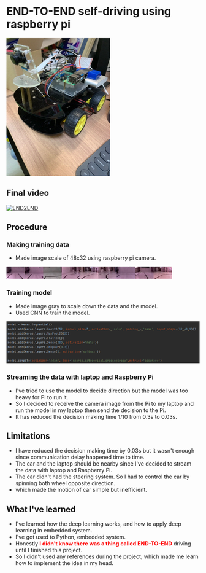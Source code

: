 # END-TO-END self-driving using raspberry pi

![ex_screenshot1](./img/1.png)


## Final video
[![END2END](http://img.youtube.com/vi/RroL84zUFFQ/0.jpg)](https://www.youtube.com/watch?v=RroL84zUFFQ)

## Procedure

### Making training data

* Made image scale of 48x32 using raspberry pi camera. 

![ex_screenshot2](./DATA/120W.jpg)![ex_screenshot2](./DATA/155D.jpg)![ex_screenshot2](./DATA/206W.jpg)![ex_screenshot2](./DATA/301W.jpg)![ex_screenshot2](./DATA/607W.jpg)![ex_screenshot2](./DATA/8002A.jpg)![ex_screenshot2](./DATA/1203W.jpg)![ex_screenshot2](./DATA/4003W.jpg)![ex_screenshot2](./DATA/5404D.jpg)


### Training model

* Made image gray to scale down the data and the model.
* Used CNN to train the model.

![ex_screenshot2](./img/2.png)

### Streaming the data with laptop and Raspberry Pi

* I've tried to use the model to decide direction but the model was too heavy for Pi to run it.
* So I decided to receive the camera image from the Pi to my laptop and run the model in my laptop then send the decision to the Pi.
* It has reduced the decision making time 1/10 from 0.3s to 0.03s.

## Limitations
* I have reduced the decision making time by 0.03s but it wasn't enough since communication delay happened time to time.
* The car and the laptop should be nearby since I've decided to stream the data with laptop and Raspberry Pi.
* The car didn't had the steering system. So I had to control the car by spinning both wheel opposite direction.
* which made the motion of car simple but inefficient.


## What I've learned
* I've learned how the deep learning works, and how to apply deep learning in embedded system.
* I've got used to Python, embedded system.
* Honestly <span style="color:red">**I didn't know there was a thing called END-TO-END**</span> driving until I finished this project.
* So I didn't used any references during the project, which made me learn how to implement the idea in my head.




